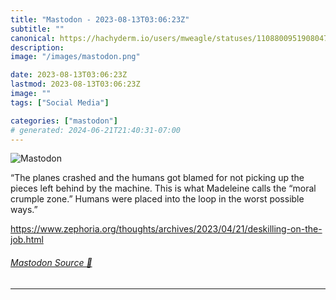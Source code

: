 ```yaml
---
title: "Mastodon - 2023-08-13T03:06:23Z"
subtitle: ""
canonical: https://hachyderm.io/users/mweagle/statuses/110880095190804784
description:
image: "/images/mastodon.png"

date: 2023-08-13T03:06:23Z
lastmod: 2023-08-13T03:06:23Z
image: ""
tags: ["Social Media"]

categories: ["mastodon"]
# generated: 2024-06-21T21:40:31-07:00
---
```

![Mastodon](/images/mastodon.png)

<p>“The planes crashed and the humans got blamed for not picking up the pieces left behind by the machine. This is what Madeleine calls the “moral crumple zone.” Humans were placed into the loop in the worst possible ways.”</p><p><a href="https://www.zephoria.org/thoughts/archives/2023/04/21/deskilling-on-the-job.html" target="_blank" rel="nofollow noopener noreferrer" translate="no"><span class="invisible">https://www.</span><span class="ellipsis">zephoria.org/thoughts/archives</span><span class="invisible">/2023/04/21/deskilling-on-the-job.html</span></a></p>


###### [Mastodon Source 🐘](https://hachyderm.io/@mweagle/110880095190804784)

___

